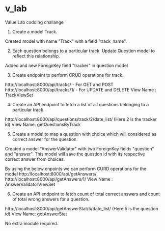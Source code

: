 # v_lab
Value Lab codding challange

1. Create a model Track.

Created model with name "Track" with a field "track_name".

2. Each question belongs to a particular track. Update Question model to reflect this relationship.

Added and new ForeignKey field "tracker" in question model 

3. Create endpoint to perform CRUD operations for track.

http://localhost:8000/api/tracks/ - For GET and POST
http://localhost:8000/api/tracks/1/ - For UPDATE and DELETE
View Name : TrackViewSet

4. Create an API endpoint to fetch a list of all questions belonging to a particular track.

http://localhost:8000/api/questions/track/2/date_list/
(Here 2 is the tracker id)
View Name: getQuestionsByTrack

5. Create a model to map a question with choice which will considered as correct answer for the question.

Created a model "AnswerValidator" with two ForeignKey fields "question" and "answer". This model will save the question id with its respective correct answer from choices.

By using the below enpoints we can perform CURD operations for the model
http://localhost:8000/api/getAnswers/
http://localhost:8000/api/getAnswers/1/
View Name : AnswerValidatorViewSet


6. Create an API endpoint to fetch count of total correct answers and count of total wrong answers for a question.

http://localhost:8000/api/getAnswerStat/5/date_list/
(Here 5 is the question id)
View Name: getAnswerStat

No extra module required.



